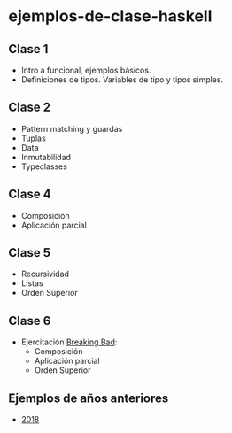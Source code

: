 # ejemplos-de-clase-haskell

## Clase 1
- Intro a funcional, ejemplos básicos.
- Definiciones de tipos. Variables de tipo y tipos simples.

## Clase 2
- Pattern matching y guardas
- Tuplas
- Data
- Inmutabilidad
- Typeclasses

## Clase 4
- Composición
- Aplicación parcial

## Clase 5
- Recursividad
- Listas
- Orden Superior

## Clase 6
- Ejercitación [Breaking Bad](https://docs.google.com/document/d/1xUaRmTv6c3n2cUid-X-r_eLKOYVj1PyG7TtHZJRCvKA/edit?ts=5cd09fd1):
  - Composición
  - Aplicación parcial
  - Orden Superior

## Ejemplos de años anteriores
- [2018](https://github.com/pdep-mit/ejemplos-de-clase-haskell/tree/ejemplos-2018)
